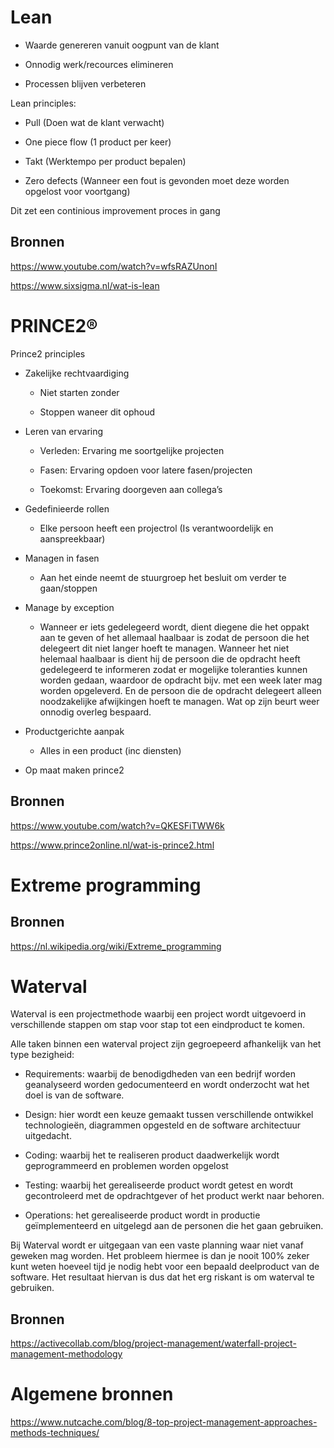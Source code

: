 Lean
====

-   Waarde genereren vanuit oogpunt van de klant

-   Onnodig werk/recources elimineren

-   Processen blijven verbeteren

Lean principles:

-   Pull (Doen wat de klant verwacht)

-   One piece flow (1 product per keer)

-   Takt (Werktempo per product bepalen)

-   Zero defects (Wanneer een fout is gevonden moet deze worden opgelost voor
    voortgang)

Dit zet een continious improvement proces in gang

Bronnen
-------

<https://www.youtube.com/watch?v=wfsRAZUnonI>

<https://www.sixsigma.nl/wat-is-lean>

PRINCE2®
========

Prince2 principles

-   Zakelijke rechtvaardiging

    -   Niet starten zonder

    -   Stoppen waneer dit ophoud

-   Leren van ervaring

    -   Verleden: Ervaring me soortgelijke projecten

    -   Fasen: Ervaring opdoen voor latere fasen/projecten

    -   Toekomst: Ervaring doorgeven aan collega’s

-   Gedefinieerde rollen

    -   Elke persoon heeft een projectrol (Is verantwoordelijk en aanspreekbaar)

-   Managen in fasen

    -   Aan het einde neemt de stuurgroep het besluit om verder te gaan/stoppen

-   Manage by exception

    -   Wanneer er iets gedelegeerd wordt, dient diegene die het oppakt aan te
        geven of het allemaal haalbaar is zodat de persoon die het delegeert dit
        niet langer hoeft te managen. Wanneer het niet helemaal haalbaar is
        dient hij de persoon die de opdracht heeft gedelegeerd te informeren
        zodat er mogelijke toleranties kunnen worden gedaan, waardoor de
        opdracht bijv. met een week later mag worden opgeleverd. En de persoon
        die de opdracht delegeert alleen noodzakelijke afwijkingen hoeft te
        managen. Wat op zijn beurt weer onnodig overleg bespaard.

-   Productgerichte aanpak

    -   Alles in een product (inc diensten)

-   Op maat maken prince2

Bronnen
-------

<https://www.youtube.com/watch?v=QKESFiTWW6k>

https://www.prince2online.nl/wat-is-prince2.html

Extreme programming
===================

Bronnen
-------

<https://nl.wikipedia.org/wiki/Extreme_programming>

# Waterval
Waterval is een projectmethode waarbij een project wordt uitgevoerd in verschillende stappen om stap voor stap tot een eindproduct te komen.

Alle taken binnen een waterval project zijn gegroepeerd afhankelijk van het type bezigheid:

- Requirements: waarbij de benodigdheden van een bedrijf worden geanalyseerd worden gedocumenteerd en wordt onderzocht wat het doel is van de software.

- Design: hier wordt een keuze gemaakt tussen verschillende ontwikkel technologieën, diagrammen opgesteld en de software architectuur uitgedacht.

- Coding: waarbij het te realiseren product daadwerkelijk wordt geprogrammeerd en problemen worden opgelost

- Testing: waarbij het gerealiseerde product wordt getest en wordt gecontroleerd met de opdrachtgever of het product werkt naar behoren.

- Operations: het gerealiseerde product wordt in productie geïmplementeerd en uitgelegd aan de personen die het gaan gebruiken.

Bij Waterval wordt er uitgegaan van een vaste planning waar niet vanaf geweken mag worden. Het probleem hiermee is dan je nooit 100% zeker kunt weten hoeveel tijd je nodig hebt voor een bepaald deelproduct van de software. Het resultaat hiervan is dus dat het erg riskant is om waterval te gebruiken.

## Bronnen
https://activecollab.com/blog/project-management/waterfall-project-management-methodology

Algemene bronnen
================

<https://www.nutcache.com/blog/8-top-project-management-approaches-methods-techniques/>

